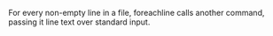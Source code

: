 For every non-empty line in a file, foreachline calls another command, passing it line text over standard input.
